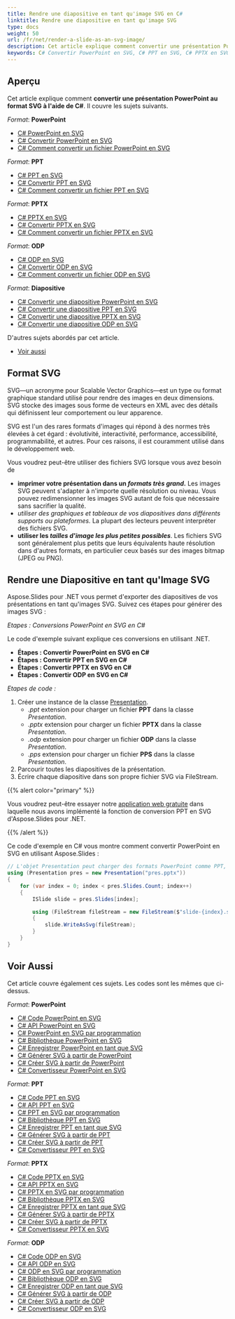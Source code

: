 ```yaml
---
title: Rendre une diapositive en tant qu'image SVG en C#
linktitle: Rendre une diapositive en tant qu'image SVG
type: docs
weight: 50
url: /fr/net/render-a-slide-as-an-svg-image/
description: Cet article explique comment convertir une présentation PowerPoint au format SVG à l'aide de C#. Vous pouvez convertir les formats PPT, PPTX, ODP en images SVG.
keywords: C# Convertir PowerPoint en SVG, C# PPT en SVG, C# PPTX en SVG
---
```


## Aperçu

Cet article explique comment **convertir une présentation PowerPoint au format SVG à l'aide de C#**. Il couvre les sujets suivants.

_Format_: **PowerPoint**
- [C# PowerPoint en SVG](#csharp-powerpoint-to-svg)
- [C# Convertir PowerPoint en SVG](#csharp-powerpoint-to-svg)
- [C# Comment convertir un fichier PowerPoint en SVG](#csharp-powerpoint-to-svg)

_Format_: **PPT**
- [C# PPT en SVG](#csharp-ppt-to-svg)
- [C# Convertir PPT en SVG](#csharp-ppt-to-svg)
- [C# Comment convertir un fichier PPT en SVG](#csharp-ppt-to-svg)

_Format_: **PPTX**
- [C# PPTX en SVG](#csharp-pptx-to-svg)
- [C# Convertir PPTX en SVG](#csharp-pptx-to-svg)
- [C# Comment convertir un fichier PPTX en SVG](#csharp-pptx-to-svg)

_Format_: **ODP**
- [C# ODP en SVG](#csharp-odp-to-svg)
- [C# Convertir ODP en SVG](#csharp-odp-to-svg)
- [C# Comment convertir un fichier ODP en SVG](#csharp-odp-to-svg)

_Format_: **Diapositive**
- [C# Convertir une diapositive PowerPoint en SVG](#render-a-slide-as-an-svg-image)
- [C# Convertir une diapositive PPT en SVG](#render-a-slide-as-an-svg-image)
- [C# Convertir une diapositive PPTX en SVG](#render-a-slide-as-an-svg-image)
- [C# Convertir une diapositive ODP en SVG](#render-a-slide-as-an-svg-image)

D'autres sujets abordés par cet article.
- [Voir aussi](#see-also)

## Format SVG
SVG—un acronyme pour Scalable Vector Graphics—est un type ou format graphique standard utilisé pour rendre des images en deux dimensions. SVG stocke des images sous forme de vecteurs en XML avec des détails qui définissent leur comportement ou leur apparence.

SVG est l'un des rares formats d'images qui répond à des normes très élevées à cet égard : évolutivité, interactivité, performance, accessibilité, programmabilité, et autres. Pour ces raisons, il est couramment utilisé dans le développement web.

Vous voudrez peut-être utiliser des fichiers SVG lorsque vous avez besoin de

- **imprimer votre présentation dans un *formats très grand*.** Les images SVG peuvent s'adapter à n'importe quelle résolution ou niveau. Vous pouvez redimensionner les images SVG autant de fois que nécessaire sans sacrifier la qualité.
- **utiliser des graphiques et tableaux de vos diapositives dans *différents supports ou plateformes**.* La plupart des lecteurs peuvent interpréter des fichiers SVG.
- **utiliser les *tailles d'image les plus petites possibles***. Les fichiers SVG sont généralement plus petits que leurs équivalents haute résolution dans d'autres formats, en particulier ceux basés sur des images bitmap (JPEG ou PNG).

## Rendre une Diapositive en tant qu'Image SVG

Aspose.Slides pour .NET vous permet d'exporter des diapositives de vos présentations en tant qu'images SVG. Suivez ces étapes pour générer des images SVG :

_Etapes : Conversions PowerPoint en SVG en C#_

Le code d'exemple suivant explique ces conversions en utilisant .NET.
- <a name="csharp-powerpoint-to-svg" id="csharp-powerpoint-to-svg"><strong>Étapes : Convertir PowerPoint en SVG en C#</strong></a>
- <a name="csharp-ppt-to-svg" id="csharp-ppt-to-svg"><strong>Étapes : Convertir PPT en SVG en C#</strong></a>
- <a name="csharp-pptx-to-svg" id="csharp-pptx-to-svg"><strong>Étapes : Convertir PPTX en SVG en C#</strong></a>
- <a name="csharp-odp-to-svg" id="csharp-odp-to-svg"><strong>Étapes : Convertir ODP en SVG en C#</strong></a>

_Etapes de code :_

1. Créer une instance de la classe [Presentation](https://reference.aspose.com/slides/net/aspose.slides/presentation/).
   * _.ppt_ extension pour charger un fichier **PPT** dans la classe _Presentation_.
   * _.pptx_ extension pour charger un fichier **PPTX** dans la classe _Presentation_.
   * _.odp_ extension pour charger un fichier **ODP** dans la classe _Presentation_.
   * _.pps_ extension pour charger un fichier **PPS** dans la classe _Presentation_.
2. Parcourir toutes les diapositives de la présentation.
3. Écrire chaque diapositive dans son propre fichier SVG via FileStream.

{{% alert color="primary" %}} 

Vous voudrez peut-être essayer notre [application web gratuite](https://products.aspose.app/slides/conversion/ppt-to-svg) dans laquelle nous avons implémenté la fonction de conversion PPT en SVG d'Aspose.Slides pour .NET.

{{% /alert %}} 

Ce code d'exemple en C# vous montre comment convertir PowerPoint en SVG en utilisant Aspose.Slides : 

``` csharp
// L'objet Presentation peut charger des formats PowerPoint comme PPT, PPTX, ODP, etc.
using (Presentation pres = new Presentation("pres.pptx"))
{
    for (var index = 0; index < pres.Slides.Count; index++)
    {
        ISlide slide = pres.Slides[index];

        using (FileStream fileStream = new FileStream($"slide-{index}.svg", FileMode.Create, FileAccess.Write))
        {
            slide.WriteAsSvg(fileStream);   
        }
    }
}
```

## Voir Aussi 

Cet article couvre également ces sujets. Les codes sont les mêmes que ci-dessus.

_Format_: **PowerPoint**
- [C# Code PowerPoint en SVG](#csharp-powerpoint-to-svg)
- [C# API PowerPoint en SVG](#csharp-powerpoint-to-svg)
- [C# PowerPoint en SVG par programmation](#csharp-powerpoint-to-svg)
- [C# Bibliothèque PowerPoint en SVG](#csharp-powerpoint-to-svg)
- [C# Enregistrer PowerPoint en tant que SVG](#csharp-powerpoint-to-svg)
- [C# Générer SVG à partir de PowerPoint](#csharp-powerpoint-to-svg)
- [C# Créer SVG à partir de PowerPoint](#csharp-powerpoint-to-svg)
- [C# Convertisseur PowerPoint en SVG](#csharp-powerpoint-to-svg)

_Format_: **PPT**
- [C# Code PPT en SVG](#csharp-ppt-to-svg)
- [C# API PPT en SVG](#csharp-ppt-to-svg)
- [C# PPT en SVG par programmation](#csharp-ppt-to-svg)
- [C# Bibliothèque PPT en SVG](#csharp-ppt-to-svg)
- [C# Enregistrer PPT en tant que SVG](#csharp-ppt-to-svg)
- [C# Générer SVG à partir de PPT](#csharp-ppt-to-svg)
- [C# Créer SVG à partir de PPT](#csharp-ppt-to-svg)
- [C# Convertisseur PPT en SVG](#csharp-ppt-to-svg)

_Format_: **PPTX**
- [C# Code PPTX en SVG](#csharp-pptx-to-svg)
- [C# API PPTX en SVG](#csharp-pptx-to-svg)
- [C# PPTX en SVG par programmation](#csharp-pptx-to-svg)
- [C# Bibliothèque PPTX en SVG](#csharp-pptx-to-svg)
- [C# Enregistrer PPTX en tant que SVG](#csharp-pptx-to-svg)
- [C# Générer SVG à partir de PPTX](#csharp-pptx-to-svg)
- [C# Créer SVG à partir de PPTX](#csharp-pptx-to-svg)
- [C# Convertisseur PPTX en SVG](#csharp-pptx-to-svg)

_Format_: **ODP**
- [C# Code ODP en SVG](#csharp-odp-to-svg)
- [C# API ODP en SVG](#csharp-odp-to-svg)
- [C# ODP en SVG par programmation](#csharp-odp-to-svg)
- [C# Bibliothèque ODP en SVG](#csharp-odp-to-svg)
- [C# Enregistrer ODP en tant que SVG](#csharp-odp-to-svg)
- [C# Générer SVG à partir de ODP](#csharp-odp-to-svg)
- [C# Créer SVG à partir de ODP](#csharp-odp-to-svg)
- [C# Convertisseur ODP en SVG](#csharp-odp-to-svg)